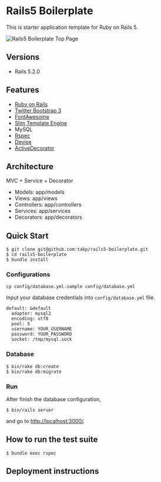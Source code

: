 # Rails5 Boilerplate

This is starter application template for Ruby on Rails 5.

![Rails5 Boilerplate Top Page](https://raw.githubusercontent.com/takp/rails5-boilerplate/master/docs/images/rails5-top-page.png "Rails5 Boilerplate")

## Versions

- Rails 5.2.0

## Features

- [Ruby on Rails](http://rubyonrails.org/)
- [Twitter Bootstrap 3](https://github.com/twbs/bootstrap-sass)
- [FontAwesome](https://github.com/FortAwesome/font-awesome-sass)
- [Slim Template Engine](http://slim-lang.com/)
- MySQL
- [Rspec](https://github.com/rspec/rspec-rails)
- [Devise](https://github.com/plataformatec/devise)
- [ActiveDecorator](https://github.com/amatsuda/active_decorator)

## Architecture

MVC + Service + Decorator

- Models: app/models
- Views: app/views
- Controllers: app/controllers
- Services: app/services
- Decorators: app/decorators

## Quick Start

```
$ git clone git@github.com:takp/rails5-boilerplate.git
$ cd rails5-boilerplate
$ bundle install
```

### Configurations



```
cp config/database.yml.sample config/database.yml
```

Input your database credentials into `config/database.yml` file.

```
default: &default
  adapter: mysql2
  encoding: utf8
  pool: 5
  username: YOUR_USERNAME
  password: YOUR_PASSWORD
  socket: /tmp/mysql.sock
```

### Database

```
$ bin/rake db:create
$ bin/rake db:migrate
```

### Run

After finish the database configuration,

```
$ bin/rails server
```

and go to [http://localhost:3000/](http://localhost:3000/).


## How to run the test suite

```
$ bundle exec rspec
```

## Deployment instructions
